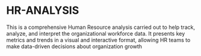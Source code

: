 # HR-ANALYSIS
This is a comprehensive Human Resource analysis carried out to help track, analyze, and interpret the organizational workforce data. It presents key metrics and trends in a visual and interactive format, allowing HR teams to make data-driven decisions about organization growth
